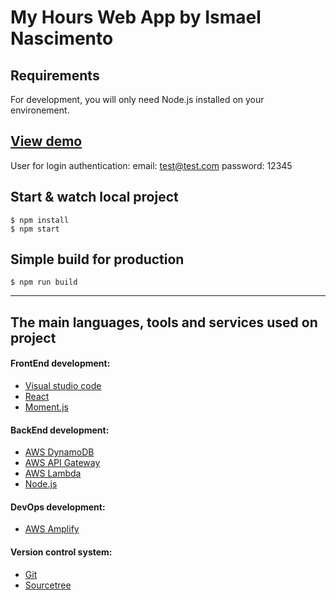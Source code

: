 # My Hours Web App by Ismael Nascimento

## Requirements

For development, you will only need Node.js installed on your environement.

## [View demo](https://develop.d2pbokuid1j01a.amplifyapp.com/)

User for login authentication:
email: test@test.com
password: 12345

## Start & watch local project
    
    $ npm install
    $ npm start

## Simple build for production

    $ npm run build

---

## The main languages, tools and services used on project

#### FrontEnd development:
- [Visual studio code](https://code.visualstudio.com/)
- [React](http://reactjs.org/)
- [Moment.js](https://momentjs.com/)

#### BackEnd development:
- [AWS DynamoDB](https://aws.amazon.com/dynamodb/?nc1=h_ls)
- [AWS API Gateway](https://aws.amazon.com/api-gateway/?nc1=h_ls)
- [AWS Lambda](https://aws.amazon.com/lambda/?nc1=h_ls)
- [Node.js](https://nodejs.org/en/)

#### DevOps development:
- [AWS Amplify](https://aws.amazon.com/amplify/?nc1=h_ls)

#### Version control system:
- [Git](https://git-scm.com/)
- [Sourcetree](https://www.sourcetreeapp.com/)
